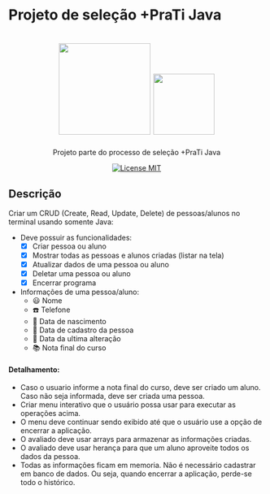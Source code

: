 # Projeto de seleção +PraTi Java

<h1 align="center">
  <img src="https://www.maisprati.com.br/wp-content/uploads/2020/06/logo_azul.png" width="180">
  <img src="https://cdn.iconscout.com/icon/free/png-256/java-43-569305.png" width="120">
</h1>

<p align="center">Projeto parte do processo de seleção +PraTi Java</p>

<p align="center">
  <a href="https://opensource.org/licenses/MIT">
    <img src="https://img.shields.io/badge/License-MIT-blue.svg" alt="License MIT">
  </a>
</p>

## Descrição

Criar um CRUD (Create, Read, Update, Delete) de pessoas/alunos no terminal usando somente Java:

- Deve possuir as funcionalidades:
    - [x]  Criar pessoa ou aluno
    - [x]  Mostrar todas as pessoas e alunos criadas (listar na tela) 
    - [x]  Atualizar dados de uma pessoa ou aluno
    - [x]  Deletar uma pessoa ou aluno
    - [x]  Encerrar programa

- Informações de uma pessoa/aluno:
    - :smiley: Nome
    - :phone: Telefone 
    - :date: Data de nascimento
    - :date: Data de cadastro da pessoa
    - :date: Data da ultima alteração
    - :books: Nota final do curso

#### Detalhamento:

- Caso o usuario informe  a nota  final	do curso, deve ser criado um aluno. Caso não seja informada, deve ser criada uma pessoa.
- Criar menu interativo que o usuário possa usar para executar as operações acima.
- O menu deve continuar sendo exibido até que o usuário use a opção  de encerrar a aplicação.
- O avaliado deve usar  arrays  para armazenar as informações criadas.
- O avaliado deve usar herança para que um aluno aproveite todos os dados da pessoa.
- Todas as informações ficam em memoria. Não é necessário cadastrar em banco de dados. Ou seja, quando encerrar a aplicação, perde-se todo o histórico.

